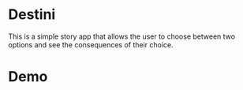 # Destini

This is a simple story app that allows the user to choose between two options and see the consequences of their choice.

# Demo
